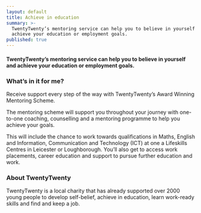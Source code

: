 ```yaml
---
layout: default
title: Achieve in education
summary: >-
  TwentyTwenty’s mentoring service can help you to believe in yourself and
  achieve your education or employment goals.
published: true
---
```


#### TwentyTwenty’s mentoring service can help you to believe in yourself and achieve your education or employment goals.

### What’s in it for me? 

Receive support every step of the way with TwentyTwenty’s Award Winning Mentoring Scheme.

The mentoring scheme will support you throughout your journey with one-to-one coaching, counselling and a mentoring programme to help you achieve your goals.

This will include the chance to work towards qualifications in Maths, English and Information, Communication and Technology (ICT) at one a Lifeskills Centres in Leicester or Loughborough.  You’ll also get to access work placements, career education and support to pursue further education and work.

### About TwentyTwenty
TwentyTwenty is a local charity that has already supported over 2000 young people to develop self-belief, achieve in education, learn work-ready skills and find and keep a job.